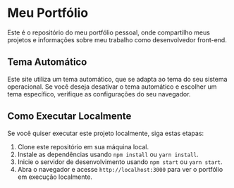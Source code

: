 # Meu Portfólio

Este é o repositório do meu portfólio pessoal, onde compartilho meus projetos e informações sobre meu trabalho como desenvolvedor front-end.

## Tema Automático

Este site utiliza um tema automático, que se adapta ao tema do seu sistema operacional. Se você deseja desativar o tema automático e escolher um tema específico, verifique as configurações do seu navegador.

## Como Executar Localmente

Se você quiser executar este projeto localmente, siga estas etapas:

1. Clone este repositório em sua máquina local.
2. Instale as dependências usando `npm install` ou `yarn install`.
3. Inicie o servidor de desenvolvimento usando `npm start` ou `yarn start`.
4. Abra o navegador e acesse `http://localhost:3000` para ver o portfólio em execução localmente.
